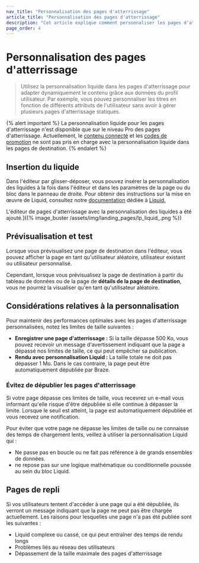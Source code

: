 ```yaml
---
nav_title: "Personnalisation des pages d'atterrissage"
article_title: "Personnalisation des pages d'atterrissage"
description: "Cet article explique comment personnaliser les pages d'atterrissage de Braze à l'aide de l'éditeur par glisser-déposer."
page_order: 4
---
```


# Personnalisation des pages d'atterrissage

> Utilisez la personnalisation liquide dans les pages d'atterrissage pour adapter dynamiquement le contenu grâce aux données du profil utilisateur. Par exemple, vous pouvez personnaliser les titres en fonction de différents attributs de l'utilisateur sans avoir à gérer plusieurs pages d'atterrissage statiques.

{% alert important %}
La personnalisation liquide pour les pages d'atterrissage n'est disponible que sur le niveau Pro des pages d'atterrissage. Actuellement, le [contenu connecté]({{site.baseurl}}/user_guide/personalization_and_dynamic_content/connected_content) et les [codes de promotion]({{site.baseurl}}/user_guide/personalization_and_dynamic_content/promotion_codes) ne sont pas pris en charge avec la personnalisation liquide dans les pages de destination.
{% endalert %}

## Insertion du liquide

Dans l'éditeur par glisser-déposer, vous pouvez insérer la personnalisation des liquides à la fois dans l'éditeur et dans les paramètres de la page ou du bloc dans le panneau de droite. Pour obtenir des instructions sur la mise en œuvre de Liquid, consultez notre [documentation]({{site.baseurl}}/user_guide/personalization_and_dynamic_content/liquid/using_liquid/#using-liquid-1) dédiée à [Liquid.]({{site.baseurl}}/user_guide/personalization_and_dynamic_content/liquid/using_liquid/#using-liquid-1)

L'éditeur de pages d'atterrissage avec la personnalisation des liquides a été ajouté.]({% image_buster /assets/img/landing_pages/lp_liquid_.png %})

## Prévisualisation et test

Lorsque vous prévisualisez une page de destination dans l'éditeur, vous pouvez afficher la page en tant qu'utilisateur aléatoire, utilisateur existant ou utilisateur personnalisé.

Cependant, lorsque vous prévisualisez la page de destination à partir du tableau de données ou de la page de **détails de la page de destination**, vous ne pourrez la visualiser qu'en tant qu'utilisateur aléatoire.

## Considérations relatives à la personnalisation

Pour maintenir des performances optimales avec les pages d'atterrissage personnalisées, notez les limites de taille suivantes :

- **Enregistrer une page d'atterrissage :** Si la taille dépasse 500 Ko, vous pouvez recevoir un message d'avertissement indiquant que la page a dépassé nos limites de taille, ce qui peut empêcher sa publication.
- **Rendu avec personnalisation Liquid :** La taille totale ne doit pas dépasser 1 Mo. Dans le cas contraire, la page peut être automatiquement dépubliée par Braze.

### Évitez de dépublier les pages d'atterrissage

Si votre page dépasse ces limites de taille, vous recevrez un e-mail vous informant qu'elle risque d'être dépubliée si elle continue à dépasser la limite. Lorsque le seuil est atteint, la page est automatiquement dépubliée et vous recevez une notification.

Pour éviter que votre page ne dépasse les limites de taille ou ne connaisse des temps de chargement lents, veillez à utiliser la personnalisation Liquid qui :

- Ne passe pas en boucle ou ne fait pas référence à de grands ensembles de données.
- ne repose pas sur une logique mathématique ou conditionnelle poussée au sein du bloc Liquid.

## Pages de repli

Si vos utilisateurs tentent d'accéder à une page qui a été dépubliée, ils verront un message indiquant que la page ne peut pas être chargée actuellement. Les raisons pour lesquelles une page n'a pas été publiée sont les suivantes :

- Liquid complexe ou cassé, ce qui peut entraîner des temps de rendu longs
- Problèmes liés au réseau des utilisateurs
- Dépassement de la taille maximale des pages d'atterrissage
